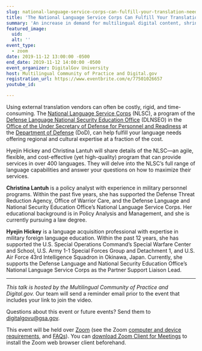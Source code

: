 ```yaml
---
slug: national-language-service-corps-can-fulfill-your-translation-needs
title: 'The National Language Service Corps Can Fulfill Your Translation Needs'
summary: 'An increase in demand for multilingual digital content, shrinking budgets, and rising translation costs have impacted federal agencies trying to offer information and services in languages other than English&#46; Learn how the National Service Language Corps &#40;NLSC&#41; can help&#46;'
featured_image: 
  uid: 
  alt: ''
event_type: 
  - zoom
date: 2019-11-12 13:00:00 -0500
end_date: 2019-11-12 14:00:00 -0500
event_organizer: DigitalGov University
host: Multilingual Community of Practice and Digital.gov
registration_url: https://www.eventbrite.com/e/77501026657
youtube_id: 

---
```


Using external translation vendors can often be costly, rigid, and time-consuming. The [National Language Service Corps](https://www.nlscorps.org) (NLSC), a program of the [Defense Language National Security Education Office](https://dlnseo.org/) (DLNSEO) in the [Office of the Under Secretary of Defense for Personnel and Readiness](https://prhome.defense.gov/) at the [Department of Defense](https://www.defense.gov) (DoD), can help fulfill your language needs offering regional and cultural expertise at a fraction of the cost.

Hyejin Hickey and Christina Lantuh will share details of the NLSC—an agile, flexible, and cost-effective (yet high-quality) program that can provide services in over 400 languages. They will delve into the NLSC’s full range of language capabilities and answer your questions on how to maximize their services.

**Christina Lantuh** is a policy analyst with experience in military personnel programs. Within the past five years, she has supported the Defense Threat Reduction Agency, Office of Warrior Care, and the Defense Language and National Security Education Office’s National Language Service Corps. Her educational background is in Policy Analysis and Management, and she is currently pursuing a law degree.

**Hyejin Hickey** is a language acquisition professional with expertise in military foreign language education. Within the past 12 years, she has supported the U.S. Special Operations Command’s Special Warfare Center and School, U.S. Army 1-1 Special Forces Group and Detachment 1, and U.S. Air Force 43rd Intelligence Squadron in Okinawa, Japan. Currently, she supports the Defense Language and National Security Education Office’s National Language Service Corps as the Partner Support Liaison Lead.

---

*This talk is hosted by the Multilingual Community of Practice and Digital.gov.*
Our team will send a reminder email prior to the event that includes your link to join the video. 

Questions about this event or future events? Send them to [digitalgovu@gsa.gov](mailto:digitalgovu@gsa.gov). 

This event will be held over [Zoom](https://www.zoom.us/) (see the Zoom [computer and device requirements](https://support.zoom.us/hc/en-us/articles/201362023-System-Requirements-for-PC-Mac-and-Linux), and [FAQs](https://support.zoom.us/hc/en-us/sections/200277708-Frequently-Asked-Questions)). You can [download Zoom Client for Meetings](https://zoom.us/download#client_4meeting) to install the Zoom web browser client beforehand.
